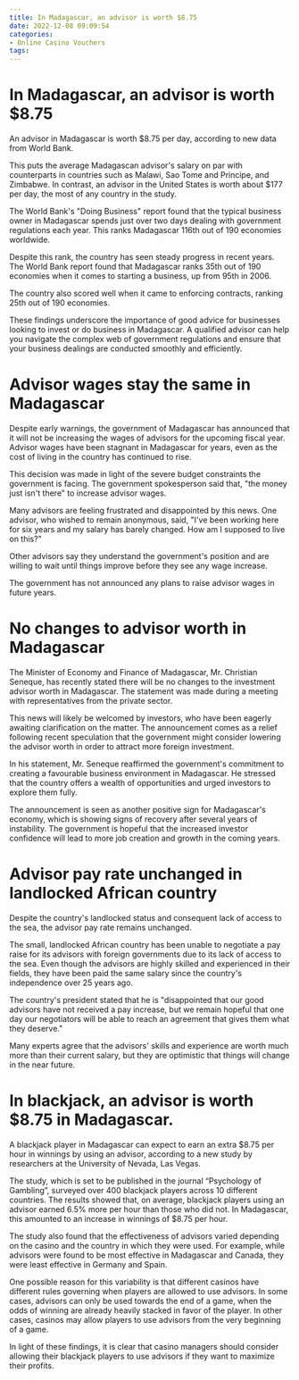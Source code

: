 ```yaml
---
title: In Madagascar, an advisor is worth $8.75
date: 2022-12-08 09:09:54
categories:
- Online Casino Vouchers
tags:
---
```



#  In Madagascar, an advisor is worth $8.75

An advisor in Madagascar is worth $8.75 per day, according to new data from World Bank.

This puts the average Madagascan advisor's salary on par with counterparts in countries such as Malawi, Sao Tome and Principe, and Zimbabwe. In contrast, an advisor in the United States is worth about $177 per day, the most of any country in the study.

The World Bank's "Doing Business" report found that the typical business owner in Madagascar spends just over two days dealing with government regulations each year. This ranks Madagascar 116th out of 190 economies worldwide. 

Despite this rank, the country has seen steady progress in recent years. The World Bank report found that Madagascar ranks 35th out of 190 economies when it comes to starting a business, up from 95th in 2006. 

The country also scored well when it came to enforcing contracts, ranking 25th out of 190 economies. 

These findings underscore the importance of good advice for businesses looking to invest or do business in Madagascar. A qualified advisor can help you navigate the complex web of government regulations and ensure that your business dealings are conducted smoothly and efficiently.

#  Advisor wages stay the same in Madagascar

Despite early warnings, the government of Madagascar has announced that it will not be increasing the wages of advisors for the upcoming fiscal year. Advisor wages have been stagnant in Madagascar for years, even as the cost of living in the country has continued to rise.

This decision was made in light of the severe budget constraints the government is facing. The government spokesperson said that, "the money just isn't there" to increase advisor wages.

Many advisors are feeling frustrated and disappointed by this news. One advisor, who wished to remain anonymous, said, "I've been working here for six years and my salary has barely changed. How am I supposed to live on this?"

Other advisors say they understand the government's position and are willing to wait until things improve before they see any wage increase.

The government has not announced any plans to raise advisor wages in future years.

#  No changes to advisor worth in Madagascar

The Minister of Economy and Finance of Madagascar, Mr. Christian Seneque, has recently stated there will be no changes to the investment advisor worth in Madagascar. The statement was made during a meeting with representatives from the private sector.

This news will likely be welcomed by investors, who have been eagerly awaiting clarification on the matter. The announcement comes as a relief following recent speculation that the government might consider lowering the advisor worth in order to attract more foreign investment.

In his statement, Mr. Seneque reaffirmed the government's commitment to creating a favourable business environment in Madagascar. He stressed that the country offers a wealth of opportunities and urged investors to explore them fully.

The announcement is seen as another positive sign for Madagascar's economy, which is showing signs of recovery after several years of instability. The government is hopeful that the increased investor confidence will lead to more job creation and growth in the coming years.

#  Advisor pay rate unchanged in landlocked African country

Despite the country's landlocked status and consequent lack of access to the sea, the advisor pay rate remains unchanged.

The small, landlocked African country has been unable to negotiate a pay raise for its advisors with foreign governments due to its lack of access to the sea. Even though the advisors are highly skilled and experienced in their fields, they have been paid the same salary since the country's independence over 25 years ago.

The country's president stated that he is "disappointed that our good advisors have not received a pay increase, but we remain hopeful that one day our negotiators will be able to reach an agreement that gives them what they deserve."

Many experts agree that the advisors' skills and experience are worth much more than their current salary, but they are optimistic that things will change in the near future.

#  In blackjack, an advisor is worth $8.75 in Madagascar.

A blackjack player in Madagascar can expect to earn an extra $8.75 per hour in winnings by using an advisor, according to a new study by researchers at the University of Nevada, Las Vegas.

The study, which is set to be published in the journal “Psychology of Gambling”, surveyed over 400 blackjack players across 10 different countries. The results showed that, on average, blackjack players using an advisor earned 6.5% more per hour than those who did not. In Madagascar, this amounted to an increase in winnings of $8.75 per hour.

The study also found that the effectiveness of advisors varied depending on the casino and the country in which they were used. For example, while advisors were found to be most effective in Madagascar and Canada, they were least effective in Germany and Spain.

One possible reason for this variability is that different casinos have different rules governing when players are allowed to use advisors. In some cases, advisors can only be used towards the end of a game, when the odds of winning are already heavily stacked in favor of the player. In other cases, casinos may allow players to use advisors from the very beginning of a game.

In light of these findings, it is clear that casino managers should consider allowing their blackjack players to use advisors if they want to maximize their profits.